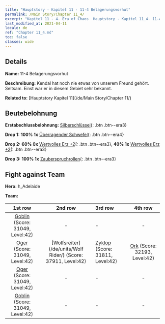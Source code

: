 ```yaml
---
title: "Hauptstory - Kapitel 11 - 11-4 Belagerungsvorhut"
permalink: /Main Story/Chapter 11_4/
excerpt: "Kapitel 11 - 4. Era of Chaos  Hauptstory - Kapitel 11_4. 11-4 Belagerungsvorhut"
last_modified_at: 2021-04-11
locale: de
ref: "Chapter 11_4.md"
toc: false
classes: wide
---
```


## Details

 **Name:** 11-4 Belagerungsvorhut

 **Beschreibung:** Kendal hat noch nie etwas von unserem Freund gehört. Seltsam. Einst war er in diesem Gebiet sehr bekannt.

 **Related to:** [Hauptstory Kapitel 11](/de/Main Story/Chapter 11/)

## Beutebelohnung

 **Erstabschlussbelohnung:** [Silberschlüssel](/de/Items/con_693/){: .btn .btn--era3}

 **Drop 1:** **100% 1x** [Überragender Schwefel](/de/Items/mat_36/){: .btn .btn--era4}

 **Drop 2:** **60% 0x** [Wertvolles Erz +2](/de/Items/mat_26/){: .btn .btn--era3}, **40% 1x** [Wertvolles Erz +2](/de/Items/mat_26/){: .btn .btn--era3}

 **Drop 3:** **100% 1x** [Zauberspruchrollen](/de/Items/con_694/){: .btn .btn--era3}


## Fight against Team
 **Hero:** h_Adelaide

 **Team:**


  | 1st row | 2nd row | 3rd row | 4th row |
  |:----:|:----:|:----|:----:|
  | [Goblin](/de/units/Goblin/) (Score: 31049, Level:42)  | - | - | - |
  | [Oger](/de/units/Ogre/) (Score: 31049, Level:42)  | [Wolfsreiter](/de/units/Wolf Rider/) (Score: 37911, Level:42)  | [Zyklop](/de/units/Cyclops/) (Score: 31811, Level:42)  | [Ork](/de/units/Orc/) (Score: 32193, Level:42)  |
  | [Oger](/de/units/Ogre/) (Score: 31049, Level:42)  | - | - | - |
  | [Goblin](/de/units/Goblin/) (Score: 31049, Level:42)  | - | - | - |


